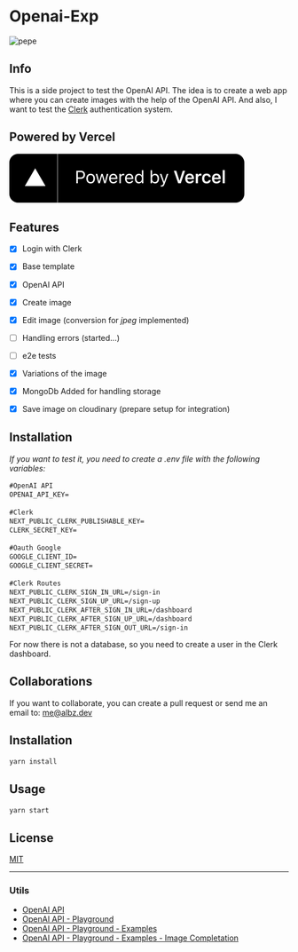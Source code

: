 # Openai-Exp

![pepe](https://www.icegif.com/wp-content/uploads/2023/01/icegif-804.gif)

## Info
This is a side project to test the OpenAI API. The idea is to create a web app where you can create images with the help of the OpenAI API.
And also, I want to test the [Clerk](https://clerk.dev/) authentication system.


## Powered by Vercel 
[![Powered by Vercel](https://raw.githubusercontent.com/abumalick/powered-by-vercel/master/powered-by-vercel.svg)](https://vercel.com?utm_source=powered-by-vercel)

## Features
- [x] Login with Clerk
- [x] Base template
- [x] OpenAI API
- [x] Create image
- [x] Edit image (conversion for *jpeg* implemented)
- [ ] Handling errors (started...)
- [ ] e2e tests
- [x] Variations of the image
- [x] MongoDb Added for handling storage
- [x] Save image on cloudinary (prepare setup for integration)


## Installation
_If you want to test it, you need to create a .env file with the following variables:_
```
#OpenAI API
OPENAI_API_KEY=

#Clerk
NEXT_PUBLIC_CLERK_PUBLISHABLE_KEY=
CLERK_SECRET_KEY=

#Oauth Google
GOOGLE_CLIENT_ID=
GOOGLE_CLIENT_SECRET=

#Clerk Routes
NEXT_PUBLIC_CLERK_SIGN_IN_URL=/sign-in
NEXT_PUBLIC_CLERK_SIGN_UP_URL=/sign-up
NEXT_PUBLIC_CLERK_AFTER_SIGN_IN_URL=/dashboard
NEXT_PUBLIC_CLERK_AFTER_SIGN_UP_URL=/dashboard
NEXT_PUBLIC_CLERK_AFTER_SIGN_OUT_URL=/sign-in

```

For now there is not a database, so you need to create a user in the Clerk dashboard.

## Collaborations
If you want to collaborate, you can create a pull request or send me an email to: [me@albz.dev](me@albz.dev)


## Installation
```
yarn install
```
## Usage
```
yarn start
```
## License
[MIT](https://choosealicense.com/licenses/mit/)

____

### Utils 
- [OpenAI API](https://beta.openai.com/docs/introduction)
- [OpenAI API - Playground](https://beta.openai.com/playground)
- [OpenAI API - Playground - Examples](https://beta.openai.com/examples)
- [OpenAI API - Playground - Examples - Image Completation](https://beta.openai.com/examples/default-image-completion)